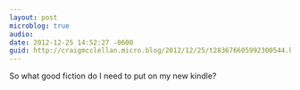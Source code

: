 ```yaml
---
layout: post
microblog: true
audio: 
date: 2012-12-25 14:52:27 -0600
guid: http://craigmcclellan.micro.blog/2012/12/25/t283676605992300544.html
---
```

So what good fiction do I need to put on my new kindle?
